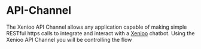 # API-Channel

The Xenioo API Channel allows any application capable of making simple RESTful https calls to integrate and interact with a <a href='https://www.xenioo.com'>Xenioo</a> chatbot. Using the Xenioo API Channel you will be controlling the flow